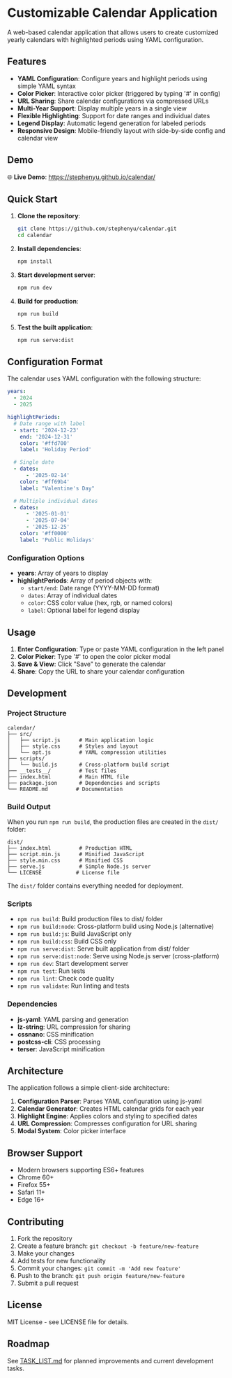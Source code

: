 # Customizable Calendar Application

A web-based calendar application that allows users to create customized yearly calendars with highlighted periods using YAML configuration.

## Features

- **YAML Configuration**: Configure years and highlight periods using simple YAML syntax
- **Color Picker**: Interactive color picker (triggered by typing '#' in config)
- **URL Sharing**: Share calendar configurations via compressed URLs
- **Multi-Year Support**: Display multiple years in a single view
- **Flexible Highlighting**: Support for date ranges and individual dates
- **Legend Display**: Automatic legend generation for labeled periods
- **Responsive Design**: Mobile-friendly layout with side-by-side config and calendar view

## Demo

🌐 **Live Demo**: https://stephenyu.github.io/calendar/

## Quick Start

1. **Clone the repository**:

   ```bash
   git clone https://github.com/stephenyu/calendar.git
   cd calendar
   ```

2. **Install dependencies**:

   ```bash
   npm install
   ```

3. **Start development server**:

   ```bash
   npm run dev
   ```

4. **Build for production**:

   ```bash
   npm run build
   ```

5. **Test the built application**:
   ```bash
   npm run serve:dist
   ```

## Configuration Format

The calendar uses YAML configuration with the following structure:

```yaml
years:
  - 2024
  - 2025

highlightPeriods:
  # Date range with label
  - start: '2024-12-23'
    end: '2024-12-31'
    color: '#ffd700'
    label: 'Holiday Period'

  # Single date
  - dates:
      - '2025-02-14'
    color: '#ff69b4'
    label: "Valentine's Day"

  # Multiple individual dates
  - dates:
      - '2025-01-01'
      - '2025-07-04'
      - '2025-12-25'
    color: '#ff0000'
    label: 'Public Holidays'
```

### Configuration Options

- **years**: Array of years to display
- **highlightPeriods**: Array of period objects with:
  - `start/end`: Date range (YYYY-MM-DD format)
  - `dates`: Array of individual dates
  - `color`: CSS color value (hex, rgb, or named colors)
  - `label`: Optional label for legend display

## Usage

1. **Enter Configuration**: Type or paste YAML configuration in the left panel
2. **Color Picker**: Type '#' to open the color picker modal
3. **Save & View**: Click "Save" to generate the calendar
4. **Share**: Copy the URL to share your calendar configuration

## Development

### Project Structure

```
calendar/
├── src/
│   ├── script.js      # Main application logic
│   ├── style.css      # Styles and layout
│   └── opt.js         # YAML compression utilities
├── scripts/
│   └── build.js       # Cross-platform build script
├── __tests__/         # Test files
├── index.html         # Main HTML file
├── package.json       # Dependencies and scripts
└── README.md         # Documentation
```

### Build Output

When you run `npm run build`, the production files are created in the `dist/` folder:

```
dist/
├── index.html         # Production HTML
├── script.min.js      # Minified JavaScript
├── style.min.css      # Minified CSS
├── serve.js           # Simple Node.js server
└── LICENSE           # License file
```

The `dist/` folder contains everything needed for deployment.

### Scripts

- `npm run build`: Build production files to dist/ folder
- `npm run build:node`: Cross-platform build using Node.js (alternative)
- `npm run build:js`: Build JavaScript only
- `npm run build:css`: Build CSS only
- `npm run serve:dist`: Serve built application from dist/ folder
- `npm run serve:dist:node`: Serve using Node.js server (cross-platform)
- `npm run dev`: Start development server
- `npm run test`: Run tests
- `npm run lint`: Check code quality
- `npm run validate`: Run linting and tests

### Dependencies

- **js-yaml**: YAML parsing and generation
- **lz-string**: URL compression for sharing
- **cssnano**: CSS minification
- **postcss-cli**: CSS processing
- **terser**: JavaScript minification

## Architecture

The application follows a simple client-side architecture:

1. **Configuration Parser**: Parses YAML configuration using js-yaml
2. **Calendar Generator**: Creates HTML calendar grids for each year
3. **Highlight Engine**: Applies colors and styling to specified dates
4. **URL Compression**: Compresses configuration for URL sharing
5. **Modal System**: Color picker interface

## Browser Support

- Modern browsers supporting ES6+ features
- Chrome 60+
- Firefox 55+
- Safari 11+
- Edge 16+

## Contributing

1. Fork the repository
2. Create a feature branch: `git checkout -b feature/new-feature`
3. Make your changes
4. Add tests for new functionality
5. Commit your changes: `git commit -m 'Add new feature'`
6. Push to the branch: `git push origin feature/new-feature`
7. Submit a pull request

## License

MIT License - see LICENSE file for details.

## Roadmap

See [TASK_LIST.md](TASK_LIST.md) for planned improvements and current development tasks.
